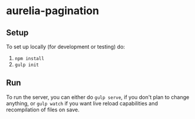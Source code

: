 # aurelia-pagination

## Setup
To set up locally (for development or testing) do:

1. `npm install`
2. `gulp init`

## Run
To run the server, you can either do `gulp serve`, if you don't plan to change anything, or `gulp watch` if you want live reload capabilities and recompilation of files on save.
